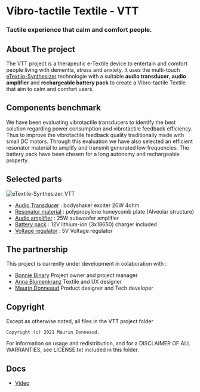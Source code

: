 # Vibro-tactile Textile - VTT
### Tactile experience that calm and comfort people. 

## About The project
The VTT project is a therapeutic e-Textile device to entertain and comfort people living with dementia, stress and anxiety.
It uses the multi-touch [eTextile-Synthesizer](https://github.com/eTextile/synth/) technologie with a suitable **audio transducer**, **audio amplifier** and **rechargeable battery pack** to create a Vibro-tactile Textile that aim to calm and comfort users.

## Components benchmark
We have been evaluating vibrotactile transducers to identify the best solution regarding power consumption and vibrotactile feedback efficiency. Thus to improve the vibrotactile feedback quality traditionally made with small DC motors. Through this evaluation we have also selected an efficient resonator material to amplify and transmit generated low frequencies. The battery pack have been chosen for a long autonomy and rechargeable property.

## Selected parts
![eTextile-Synthesizer_VTT](./docs/docs/eTextile_synth_VTT_schematics.png)

- [Audio Transducer](./docs/docs/Exciter_bodyshaker_20w_4ohm.jpg) : bodyshaker exciter 20W 4ohm
- [Resonator material](./docs/docs/Nidaplast.jpg) : polypropylene honeycomb plate (Alveolar structure)
- [Audio amplifier](./docs/docs/25W_subwoofer-amp_mono.jpg) : 25W subwoofer amplifier
- [Battery pack](./docs/docs/18650_lithium_ion_12V.jpg) : 12V lithium-ion (3x18650) charger included 
- [Voltage regulator](./docs/docs/AMS1117_5V_Voltage_regulator.jpg) : 5V Voltage regulator 

## The partnership
This project is currently under development in colaboration with : 
- [Bonnie Binary](https://bonniebinary.co.uk/) Project owner and project manager
- [Anna Blumenkranz](https://annablumenkranz.de/) Textile and UX designer
- [Maurin Donneaud](https://etextile.org/) Product designer and Tech developer

## Copyright
Except as otherwise noted, all files in the VTT project folder

    Copyright (c) 2021 Maurin Donneaud.

For information on usage and redistribution, and for a DISCLAIMER OF ALL
WARRANTIES, see LICENSE.txt included in this folder.

## Docs
- [Video](TODO)
